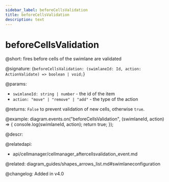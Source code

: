 ```yaml
---
sidebar_label: beforeCellsValidation
title: beforeCellsValidation 
description: text
---
```


# beforeCellsValidation
 
@short: fires before cells of the swimlane are validated

@signature: {`beforeCellsValidation: (swimlaneId: Id, action: ActionValidate) => boolean | void;`}

@params:
- `swimlaneId: string | number` - the id of the item
- `action: "move" | "remove" | "add"` - the type of the action

@returns:
`False` to prevent validation of new cells, otherwise `true`.

@example:
diagram.events.on("beforeCellsValidation", (swimlaneId, action) => {
    console.log(swimlaneId, action);
    return true;
});

@descr:

@relatedapi:
- api/cellmanager/cellmanager_aftercellsvalidation_event.md

@related: diagram_guides/shapes_arrows_list.md#swimlaneconfiguration

@changelog:
Added in v4.0

